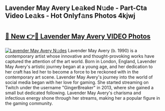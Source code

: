 ## Lavender May Avery Le𝚊ked N𝚞de - Part-Cta Video Le𝚊ks - Hot Onlyf𝚊ns Photos 4kjwj

# <h2><a href="http://ab72609.deff.icu/?id=Lavender+May+Avery">🔗 New 👉🔴 Lavender May Avery VIDEO Photos</a></h2>

[![Lavender May Avery N𝚞des](https://i.imgur.com/rIISA9y.gif)](http://ab72609.deff.icu/?id=Lavender+May+Avery)
Lavender May Avery (b. 1990) is a contemporary artist whose innovative and thought-provoking works have captured the attention of the art world. Born in London, England, Lavender May Avery's artistic journey began at a young age, and her dedication to her craft has led her to become a force to be reckoned with in the contemporary art scene. Lavender May Avery's journey into the world of social media began with her love for gaming. She started streaming on Twitch under the username "GingerBreaker" in 2013, where she gained a small but dedicated following. Lavender May Avery's charisma and infectious energy shone through her streams, making her a popular figure in the gaming community.
